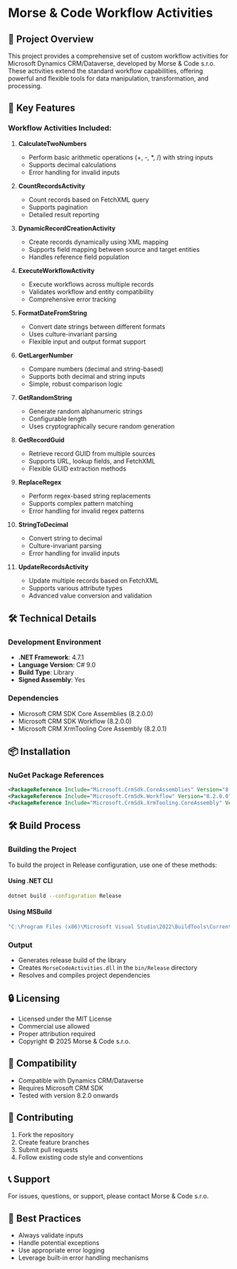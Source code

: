 # Morse & Code Workflow Activities

## 📝 Project Overview
This project provides a comprehensive set of custom workflow activities for Microsoft Dynamics CRM/Dataverse, developed by Morse & Code s.r.o. These activities extend the standard workflow capabilities, offering powerful and flexible tools for data manipulation, transformation, and processing.

## 🚀 Key Features

### Workflow Activities Included:
1. **CalculateTwoNumbers**
   - Perform basic arithmetic operations (+, -, *, /) with string inputs
   - Supports decimal calculations
   - Error handling for invalid inputs

2. **CountRecordsActivity**
   - Count records based on FetchXML query
   - Supports pagination
   - Detailed result reporting

3. **DynamicRecordCreationActivity**
   - Create records dynamically using XML mapping
   - Supports field mapping between source and target entities
   - Handles reference field population

4. **ExecuteWorkflowActivity**
   - Execute workflows across multiple records
   - Validates workflow and entity compatibility
   - Comprehensive error tracking

5. **FormatDateFromString**
   - Convert date strings between different formats
   - Uses culture-invariant parsing
   - Flexible input and output format support

6. **GetLargerNumber**
   - Compare numbers (decimal and string-based)
   - Supports both decimal and string inputs
   - Simple, robust comparison logic

7. **GetRandomString**
   - Generate random alphanumeric strings
   - Configurable length
   - Uses cryptographically secure random generation

8. **GetRecordGuid**
   - Retrieve record GUID from multiple sources
   - Supports URL, lookup fields, and FetchXML
   - Flexible GUID extraction methods

9. **ReplaceRegex**
   - Perform regex-based string replacements
   - Supports complex pattern matching
   - Error handling for invalid regex patterns

10. **StringToDecimal**
    - Convert string to decimal
    - Culture-invariant parsing
    - Error handling for invalid inputs

11. **UpdateRecordsActivity**
    - Update multiple records based on FetchXML
    - Supports various attribute types
    - Advanced value conversion and validation

## 🛠 Technical Details

### Development Environment
- **.NET Framework**: 4.7.1
- **Language Version**: C# 9.0
- **Build Type**: Library
- **Signed Assembly**: Yes

### Dependencies
- Microsoft CRM SDK Core Assemblies (8.2.0.0)
- Microsoft CRM SDK Workflow (8.2.0.0)
- Microsoft CRM XrmTooling Core Assembly (8.2.0.1)

## 📦 Installation

### NuGet Package References
```xml
<PackageReference Include="Microsoft.CrmSdk.CoreAssemblies" Version="8.2.0.0" />
<PackageReference Include="Microsoft.CrmSdk.Workflow" Version="8.2.0.0" />
<PackageReference Include="Microsoft.CrmSdk.XrmTooling.CoreAssembly" Version="8.2.0.1" />
```

## 🛠 Build Process

### Building the Project
To build the project in Release configuration, use one of these methods:

#### Using .NET CLI
```bash
dotnet build --configuration Release
```

#### Using MSBuild
```bash
"C:\Program Files (x86)\Microsoft Visual Studio\2022\BuildTools\Current\Bin\MSBuild.exe" MorseCodeActivities.csproj /p:Configuration=Release
```

### Output
- Generates release build of the library
- Creates `MorseCodeActivities.dll` in the `bin/Release` directory
- Resolves and compiles project dependencies

## 🔒 Licensing
- Licensed under the MIT License
- Commercial use allowed
- Proper attribution required
- Copyright © 2025 Morse & Code s.r.o.

## 🚧 Compatibility
- Compatible with Dynamics CRM/Dataverse
- Requires Microsoft CRM SDK
- Tested with version 8.2.0 onwards

## 🤝 Contributing
1. Fork the repository
2. Create feature branches
3. Submit pull requests
4. Follow existing code style and conventions

## 📞 Support
For issues, questions, or support, please contact Morse & Code s.r.o.

## 🌟 Best Practices
- Always validate inputs
- Handle potential exceptions
- Use appropriate error logging
- Leverage built-in error handling mechanisms